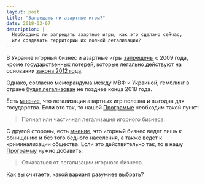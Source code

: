 ```yaml
---
layout: post
title: "Запрещать ли азартные игры?"
date: 2018-03-07
description: |
  Необходимо ли запрещать азартные игры, как это сделано сейчас,
  или создавать территории их полной легализации?
---
```


В Украине игорный бизнес и азартные игры [запрещены](http://search.ligazakon.ua/l_doc2.nsf/link1/T091334.html)
с 2009 года, кроме государственных лотерей, которые легально действуют на основании
[закона 2012 года](http://search.ligazakon.ua/l_doc2.nsf/link1/T125204.html).

Однако, согласно меморандума между МВФ и Украиной,
гемблинг в стране [будет легализован](https://www.segodnya.ua/economics/enews/legalizaciya-azartnyh-igr-v-ukraine-proekty-shtrafy-i-riski-976434.html)
не позднее конца 2018 года.

Есть [мнение](http://gordonua.com/news/politics/nardep-palatnyy-legalizaciya-igornogo-biznesa-v-ukraine-prineset-v-byudzhet-gosudarstva-4-5-mlrd-grn-ezhegodno-221574.html),
что легализация азартных игр полезна и выгодна для государства.
Если это так, то нашей [Программе](/program.html) необходим такой пункт:

> Полная или частичная легализация игорного бизнеса.

С другой стороны, есть [мнение](http://www.unn.com.ua/ru/news/1666196-eksperti-proti-legalizatsiyi-azartnikh-igor-bo-gralniy-biznes-inkubator-dlya-zlochinnosti),
что игорный бизнес ведет лишь к обнищанию и без того бедного населения,
а также ведет к криминализации общества.
Если это действительно так, то в нашу [Программу](/program.html)
нужно добавить:

> Отказаться от легализации игорного бизнеса.

Как вы считаете, какой вариант разумнее выбрать?
